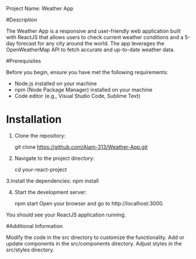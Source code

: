 Project Name: Weather App

#Description

The Weather App is a responsive and user-friendly web application built with ReactJS that allows users to check current weather conditions and a 5-day forecast for any city around the world. The app leverages the OpenWeatherMap API to fetch accurate and up-to-date weather data.

 #Prerequisites

Before you begin, ensure you have met the following requirements:

- Node.js installed on your machine
- npm (Node Package Manager) installed on your machine
- Code editor (e.g., Visual Studio Code, Sublime Text)

# Installation

1. Clone the repository:

  
   git clone https://github.com/Alam-313/Weather-App.git

2. Navigate to the project directory:

    cd your-react-project

3.Install the dependencies:
   npm install

4. Start the development server:

    npm start
Open your browser and go to http://localhost:3000.

You should see your ReactJS application running.

#Additional Information

Modify the code in the src directory to customize the functionality.
Add or update components in the src/components directory.
Adjust styles in the src/styles directory.
